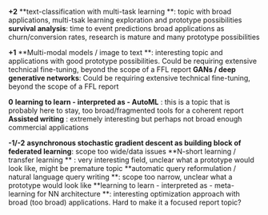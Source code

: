**+2**
**text-classification with multi-task learning **: topic with broad applications, multi-tsak learning exploration and prototype possibilities
**survival analysis**: time to event predictions broad applications as churn/conversion rates, research is mature and many prototype possibilities

**+1**
**Multi-modal models / image to text **: interesting topic and applications with good prototype possibilities. Could be requiring extensive technical fine-tuning, beyond the scope of a FFL report
**GANs / deep generative networks**: Could be requiring extensive technical fine-tuning, beyond the scope of a FFL report

**0**
**learning to learn - interpreted as - AutoML** : this is a topic that is probably here to stay, too broad/fragmented tools for a coherent report
**Assisted writing** : extremely interesting but perhaps not broad enough commercial applications

**-1/-2**
**asynchronous stochastic gradient descent as building block of federated learning**: scope too wide/data issues
**N-short learning / transfer learning **	: very interesting field, unclear what a prototype would look like, might be premature topic
**automatic query reformulation / natural language query writing **: scope too narrow, unclear what a prototype would look like
**learning to learn - interpreted as - meta-learning for NN architecture **:  interesting optimization approach with broad (too broad) applications. Hard to make it a focused report topic?


	
	

